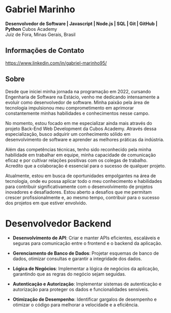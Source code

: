 # Gabriel Marinho
**Desenvolvedor de Software | Javascript | Node.js | SQL | Git | GitHub | Python**
Cubos Academy  
Juiz de Fora, Minas Gerais, Brasil  

## Informações de Contato
https://www.linkedin.com/in/gabriel-marinho95/

## Sobre
Desde que iniciei minha jornada na programação em 2022, cursando Engenharia de Software na Estácio, venho me dedicando intensamente a evoluir como desenvolvedor de software. Minha paixão pela área de tecnologia impulsionou meu comprometimento em aprimorar constantemente minhas habilidades e conhecimentos nesse campo.

No momento, estou focado em me especializar ainda mais através do projeto Back-End Web Development da Cubos Academy. Através dessa especialização, busco adquirir um conhecimento sólido em desenvolvimento de software e aprender as melhores práticas da indústria.

Além das competências técnicas, tenho sido reconhecido pela minha habilidade em trabalhar em equipe, minha capacidade de comunicação eficaz e por cultivar relações positivas com os colegas de trabalho. Acredito que a colaboração é essencial para o sucesso de qualquer projeto.

Atualmente, estou em busca de oportunidades empolgantes na área de tecnologia, onde eu possa aplicar todo o meu conhecimento e habilidades para contribuir significativamente com o desenvolvimento de projetos inovadores e desafiadores. Estou aberto a desafios que me permitam crescer profissionalmente e, ao mesmo tempo, contribuir para o sucesso dos projetos em que estiver envolvido.

# Desenvolvedor Backend

- **Desenvolvimento de API**: Criar e manter APIs eficientes, escaláveis e seguras para comunicação entre o frontend e o backend da aplicação.

- **Gerenciamento de Banco de Dados**: Projetar esquemas de banco de dados, otimizar consultas e garantir a integridade dos dados.

- **Lógica de Negócios**: Implementar a lógica de negócios da aplicação, garantindo que as regras do negócio sejam seguidas.

- **Autenticação e Autorização**: Implementar sistemas de autenticação e autorização para proteger os dados e funcionalidades sensíveis.

- **Otimização de Desempenho**: Identificar gargalos de desempenho e otimizar o código para melhorar a velocidade e a eficiência.

